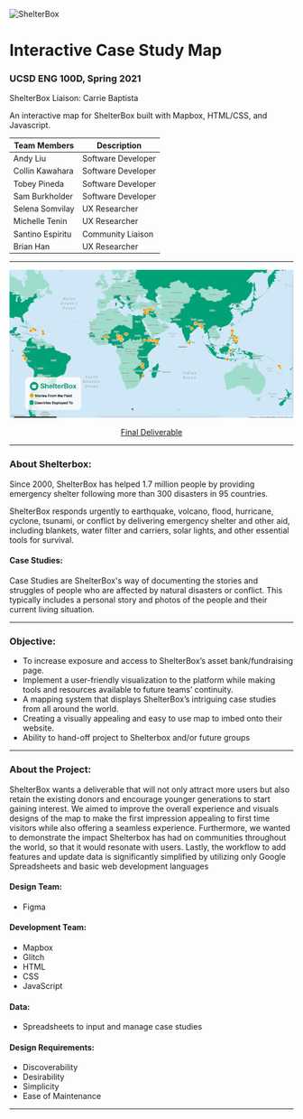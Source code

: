 ![ShelterBox](https://cdn.glitch.com/abd96fa6-f9f8-440d-bf3b-41cf6978fa68%2FCopy%20of%20ShelterBox_logo_strapline.png?v=1622401440388)
# Interactive Case Study Map
### UCSD ENG 100D, Spring 2021

ShelterBox Liaison: Carrie Baptista

An interactive map for ShelterBox built with Mapbox, HTML/CSS, and Javascript.

| Team Members | Description |
| ----------- | ----------- |
| Andy Liu | Software Developer |
| Collin Kawahara | Software Developer |
| Tobey Pineda | Software Developer |
| Sam Burkholder | Software Developer |
| Selena Somvilay | UX Researcher |
| Michelle Tenin | UX Researcher |
| Santino Espiritu | Community Liaison  |
| Brian Han | UX Researcher |

---

<p align="center">
  <img width="512" height="262" src="https://github.com/TobeyPineda/Shelterbox-InteractiveCaseStudyMap/blob/main/Images/ShelterboxDemo.gif">
</p>
<p align="center">
  <a href="https://ckawahar.github.io/ShelterBoxCaseStudyMap/">Final Deliverable</a>
</p>

---

### About Shelterbox:
Since 2000, ShelterBox has helped 1.7 million people by providing emergency shelter following more than 300 disasters in 95 countries.

ShelterBox responds urgently to earthquake, volcano, flood, hurricane, cyclone, tsunami, or conflict by delivering emergency shelter and other aid, including blankets, water filter and carriers, solar lights, and other essential tools for survival.

#### Case Studies:
Case Studies are ShelterBox's way of documenting the stories and struggles of people who are affected by natural disasters or conflict. This typically includes a personal story and photos of the people and their current living situation.

---
### Objective:
- To increase exposure and access to ShelterBox’s asset bank/fundraising page. 
- Implement a user-friendly visualization to the platform while making tools and resources available to future teams’ continuity. 
- A mapping system that displays ShelterBox’s intriguing case studies from all around the world. 
- Creating a visually appealing and easy to use map to imbed onto their website. 
- Ability to hand-off project to Shelterbox and/or future groups

---

### About the Project:
ShelterBox wants a deliverable that will not only attract more users but also retain the existing donors and encourage younger generations to start gaining interest. We aimed to improve the overall experience and visuals designs of the map to make the first impression appealing to first time visitors while also offering a seamless experience. Furthermore, we wanted to demonstrate the impact Shelterbox has had on communities throughout the world, so that it would resonate with users. Lastly, the workflow to add features and update data is significantly simplified by utilizing only Google Spreadsheets and basic web development languages


#### Design Team:
- Figma

#### Development Team:
- Mapbox
- Glitch
- HTML
- CSS
- JavaScript

#### Data:
- Spreadsheets to input and manage case studies

#### Design Requirements:
- Discoverability
- Desirability
- Simplicity
- Ease of Maintenance

---
